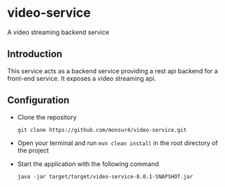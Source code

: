 # video-service
A video streaming backend service

## Introduction
This service acts as a backend service providing a rest api backend for a front-end service. It exposes a video streaming api.

## Configuration
- Clone the repository
  
      git clone https://github.com/monsur4/video-service.git
- Open your terminal and run ```mvn clean install``` in the root directory of the project
- Start the application with the following command
  
      java -jar target/target/video-service-0.0.1-SNAPSHOT.jar
